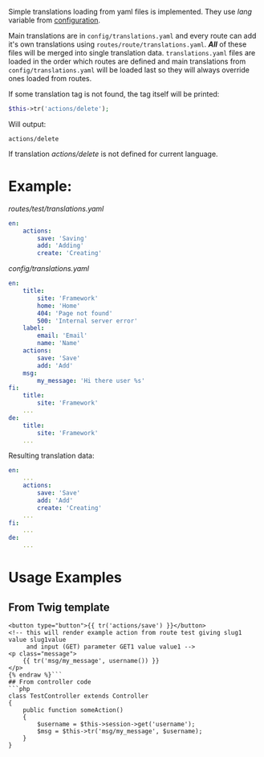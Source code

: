 ---
---

Simple translations loading from yaml files is implemented.
They use *lang* variable from [configuration](Configuration).

Main translations are in `config/translations.yaml` and every route can add it's
own translations using `routes/route/translations.yaml`. ***All*** of these files
will be merged into single translation data. `translations.yaml` files are loaded
in the order which routes are defined and main translations from
`config/translations.yaml` will be loaded last so they will always override 
ones loaded from routes.

If some translation tag is not found, the tag itself will be printed:
```php
$this->tr('actions/delete');
```
Will output:
```
actions/delete
```
If translation *actions/delete* is not defined for current language.

# Example:
*routes/test/translations.yaml*
```yaml
en:
    actions:
        save: 'Saving'
        add: 'Adding'
        create: 'Creating'
```
*config/translations.yaml*
```yaml
en:
    title:
        site: 'Framework'
        home: 'Home'
        404: 'Page not found'
        500: 'Internal server error'
    label:
        email: 'Email'
        name: 'Name'
    actions:
        save: 'Save'
        add: 'Add'
    msg:
        my_message: 'Hi there user %s'
fi:
    title:
        site: 'Framework'
    ...
de:
    title:
        site: 'Framework'
    ...
```
Resulting translation data:
```yaml
en:
    ...
    actions:
        save: 'Save'
        add: 'Add'
        create: 'Creating'
    ...
fi:
    ...
de:
    ...
```

# Usage Examples
## From Twig template
```html{% raw %}
<button type="button">{{ tr('actions/save') }}</button>
<!-- this will render example action from route test giving slug1 value slug1value
     and input (GET) parameter GET1 value value1 -->
<p class="message">
    {{ tr('msg/my_message', username()) }}
</p>
{% endraw %}```
## From controller code
```php
class TestController extends Controller
{
    public function someAction()
    {
        $username = $this->session->get('username');
        $msg = $this->tr('msg/my_message', $username);
    }
}
```